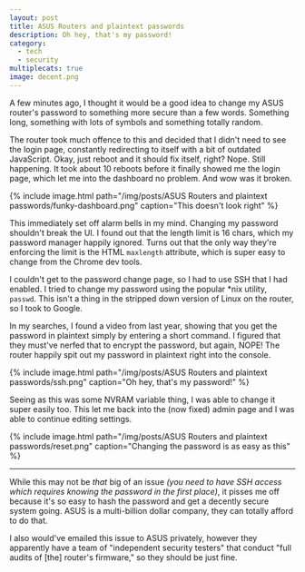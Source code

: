 ```yaml
---
layout: post
title: ASUS Routers and plaintext passwords
description: Oh hey, that's my password!
category:
  - tech
  - security
multiplecats: true
image: decent.png
---
```


A few minutes ago, I thought it would be a good idea to change my ASUS router's password to something more secure than a few words. Something long, something with lots of symbols and something totally random.

The router took much offence to this and decided that I didn't need to see the login page, constantly redirecting to itself with a bit of outdated JavaScript. Okay, just reboot and it should fix itself, right? Nope. Still happening. It took about 10 reboots before it finally showed me the login page, which let me into the dashboard no problem. And wow was it broken.

{% include image.html path="/img/posts/ASUS Routers and plaintext passwords/funky-dashboard.png" caption="This doesn't look right" %}

This immediately set off alarm bells in my mind. Changing my password shouldn't break the UI. I found out that the length limit is 16 chars, which my password manager happily ignored. Turns out that the only way they're enforcing the limit is the HTML `maxlength` attribute, which is super easy to change from the Chrome dev tools.

I couldn't get to the password change page, so I had to use SSH that I had enabled. I tried to change my password using the popular \*nix utility, `passwd`. This isn't a thing in the stripped down version of Linux on the router, so I took to Google.

In my searches, I found a video from last year, showing that you get the password in plaintext simply by entering a short command. I figured that they must've nerfed that to encrypt the password, but again, NOPE! The router happily spit out my password in plaintext right into the console.

{% include image.html path="/img/posts/ASUS Routers and plaintext passwords/ssh.png" caption="Oh hey, that's my password!" %}

Seeing as this was some NVRAM variable thing, I was able to change it super easily too. This let me back into the (now fixed) admin page and I was able to continue editing settings.

{% include image.html path="/img/posts/ASUS Routers and plaintext passwords/reset.png" caption="Changing the password is as easy as this" %}

---

While this may not be *that* big of an issue *(you need to have SSH access which requires knowing the password in the first place)*, it pisses me off because it's so easy to hash the password and get a decently secure system going. ASUS is a multi-billion dollar company, they can totally afford to do that.

I also would've emailed this issue to ASUS privately, however they apparently have a team of "independent security testers" that conduct "full audits of [the] router's firmware," so they should be just fine.
